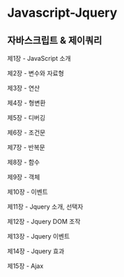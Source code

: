 # Javascript-Jquery
## 자바스크립트 &amp; 제이쿼리

제1장 - JavaScript 소개

제2장 - 변수와 자료형

제3장 - 연산

제4장 - 형변환

제5장 - 디버깅

제6장 - 조건문

제7장 - 반복문

제8장 - 함수

제9장 - 객체

제10장 - 이벤트

제11장 - Jquery 소개, 선택자

제12장 - Jquery DOM 조작

제13장 - Jquery 이벤트

제14장 - Jquery 효과

제15장 - Ajax
